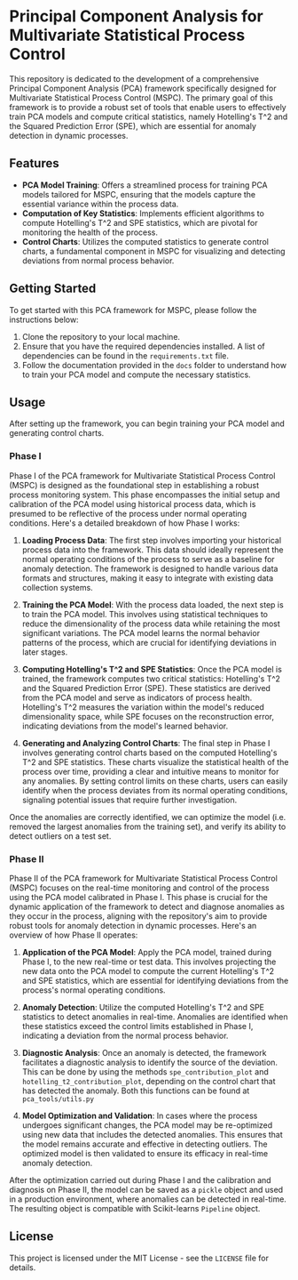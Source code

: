 # Principal Component Analysis for Multivariate Statistical Process Control

This repository is dedicated to the development of a comprehensive Principal Component Analysis (PCA) framework specifically designed for Multivariate Statistical Process Control (MSPC). The primary goal of this framework is to provide a robust set of tools that enable users to effectively train PCA models and compute critical statistics, namely Hotelling's T^2 and the Squared Prediction Error (SPE), which are essential for anomaly detection in dynamic processes.

## Features

- **PCA Model Training**: Offers a streamlined process for training PCA models tailored for MSPC, ensuring that the models capture the essential variance within the process data.
- **Computation of Key Statistics**: Implements efficient algorithms to compute Hotelling's T^2 and SPE statistics, which are pivotal for monitoring the health of the process.
- **Control Charts**: Utilizes the computed statistics to generate control charts, a fundamental component in MSPC for visualizing and detecting deviations from normal process behavior.

## Getting Started

To get started with this PCA framework for MSPC, please follow the instructions below:

1. Clone the repository to your local machine.
2. Ensure that you have the required dependencies installed. A list of dependencies can be found in the `requirements.txt` file.
3. Follow the documentation provided in the `docs` folder to understand how to train your PCA model and compute the necessary statistics.

## Usage
After setting up the framework, you can begin training your PCA model and generating control charts.

### Phase I

Phase I of the PCA framework for Multivariate Statistical Process Control (MSPC) is designed as the foundational step in establishing a robust process monitoring system. This phase encompasses the initial setup and calibration of the PCA model using historical process data, which is presumed to be reflective of the process under normal operating conditions. Here's a detailed breakdown of how Phase I works:

1. **Loading Process Data**: The first step involves importing your historical process data into the framework. This data should ideally represent the normal operating conditions of the process to serve as a baseline for anomaly detection. The framework is designed to handle various data formats and structures, making it easy to integrate with existing data collection systems.

2. **Training the PCA Model**: With the process data loaded, the next step is to train the PCA model. This involves using statistical techniques to reduce the dimensionality of the process data while retaining the most significant variations. The PCA model learns the normal behavior patterns of the process, which are crucial for identifying deviations in later stages.

3. **Computing Hotelling's T^2 and SPE Statistics**: Once the PCA model is trained, the framework computes two critical statistics: Hotelling's T^2 and the Squared Prediction Error (SPE). These statistics are derived from the PCA model and serve as indicators of process health. Hotelling's T^2 measures the variation within the model's reduced dimensionality space, while SPE focuses on the reconstruction error, indicating deviations from the model's learned behavior.

4. **Generating and Analyzing Control Charts**: The final step in Phase I involves generating control charts based on the computed Hotelling's T^2 and SPE statistics. These charts visualize the statistical health of the process over time, providing a clear and intuitive means to monitor for any anomalies. By setting control limits on these charts, users can easily identify when the process deviates from its normal operating conditions, signaling potential issues that require further investigation.

Once the anomalies are correctly identified, we can optimize the model (i.e. removed the largest anomalies from the training set), and verify its ability to detect outliers on a test set.

### Phase II

Phase II of the PCA framework for Multivariate Statistical Process Control (MSPC) focuses on the real-time monitoring and control of the process using the PCA model calibrated in Phase I. This phase is crucial for the dynamic application of the framework to detect and diagnose anomalies as they occur in the process, aligning with the repository's aim to provide robust tools for anomaly detection in dynamic processes. Here's an overview of how Phase II operates:

1. **Application of the PCA Model**: Apply the PCA model, trained during Phase I, to the new real-time or test data. This involves projecting the new data onto the PCA model to compute the current Hotelling's T^2 and SPE statistics, which are essential for identifying deviations from the process's normal operating conditions.

2. **Anomaly Detection**: Utilize the computed Hotelling's T^2 and SPE statistics to detect anomalies in real-time. Anomalies are identified when these statistics exceed the control limits established in Phase I, indicating a deviation from the normal process behavior.

3. **Diagnostic Analysis**: Once an anomaly is detected, the framework facilitates a diagnostic analysis to identify the source of the deviation. This can be done by using the methods `spe_contribution_plot` and `hotelling_t2_contribution_plot`, depending on the control chart that has detected the anomaly. Both this functions can be found at `pca_tools/utils.py`

4. **Model Optimization and Validation**: In cases where the process undergoes significant changes, the PCA model may be re-optimized using new data that includes the detected anomalies. This ensures that the model remains accurate and effective in detecting outliers. The optimized model is then validated to ensure its efficacy in real-time anomaly detection.

After the optimization carried out during Phase I and the calibration and diagnosis on Phase II, the model can be saved as a `pickle` object and used in a production environment, where anomalies can be detected in real-time. The resulting object is compatible with Scikit-learns `Pipeline` object.

## License

This project is licensed under the MIT License - see the `LICENSE` file for details.
